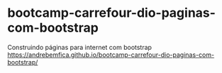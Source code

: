 # bootcamp-carrefour-dio-paginas-com-bootstrap
Construindo páginas para internet com bootstrap
https://andrebemfica.github.io/bootcamp-carrefour-dio-paginas-com-bootstrap/
